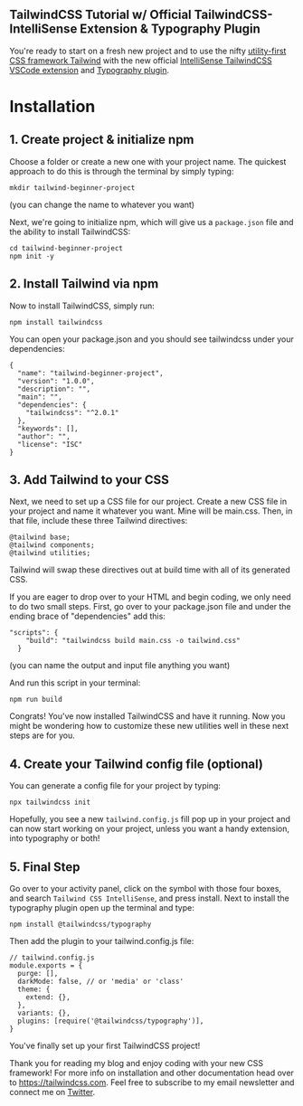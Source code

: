 ## TailwindCSS Tutorial w/ Official TailwindCSS-IntelliSense Extension & Typography Plugin

You're ready to start on a fresh new project and to use the nifty [utility-first CSS framework Tailwind](https://tailwindcss.com/) with the new official [IntelliSense TailwindCSS VSCode extension](https://marketplace.visualstudio.com/items?itemName=bradlc.vscode-tailwindcss) and [Typography plugin](https://tailwindcss.com/docs/typography-plugin/).

# Installation

## 1. Create project & initialize npm

Choose a folder or create a new one with your project name. The quickest approach to do this is through the terminal by simply typing:

```
mkdir tailwind-beginner-project
``` 

(you can change the name to whatever you want)

Next, we're going to initialize npm, which will give us a `package.json` file and the ability to install TailwindCSS:

```
cd tailwind-beginner-project
npm init -y
``` 

## 2. Install Tailwind via npm

Now to install TailwindCSS, simply run:

```
npm install tailwindcss
``` 

You can open your package.json and you should see tailwindcss under your dependencies:

```
{
  "name": "tailwind-beginner-project",
  "version": "1.0.0",
  "description": "",
  "main": "",
  "dependencies": {
    "tailwindcss": "^2.0.1"
  },
  "keywords": [],
  "author": "",
  "license": "ISC"
}

``` 

## 3. Add Tailwind to your CSS

Next, we need to set up a CSS file for our project. Create a new CSS file in your project and name it whatever you want. Mine will be main.css. Then, in that file, include these three Tailwind directives:

```
@tailwind base;
@tailwind components;
@tailwind utilities;
```
Tailwind will swap these directives out at build time with all of its generated CSS.

If you are eager to drop over to your HTML and begin coding, we only need to do two small steps. First, go over to your package.json file and under the ending brace of "dependencies" add this:

```
"scripts": {
    "build": "tailwindcss build main.css -o tailwind.css"
  }
```
(you can name the output and input file anything you want)

And run this script in your terminal:

```
npm run build
```
Congrats! You've now installed TailwindCSS and have it running. Now you might be wondering how to customize these new utilities well in these next steps are for you.

## 4. Create your Tailwind config file (optional)

You can generate a config file for your project by typing: 

```
npx tailwindcss init
```
Hopefully, you see a new `tailwind.config.js` fill pop up in your project and can now start working on your project, unless you want a handy extension, into typography or both! 

## 5. Final Step

Go over to your activity panel, click on the symbol with those four boxes, and search `Tailwind CSS IntelliSense`, and press install. Next to install the typography plugin open up the terminal and type:

```
npm install @tailwindcss/typography
```

Then add the plugin to your tailwind.config.js file:

```
// tailwind.config.js
module.exports = {
  purge: [],
  darkMode: false, // or 'media' or 'class'
  theme: {
    extend: {},
  },
  variants: {},
  plugins: [require('@tailwindcss/typography')],
}
```
You've finally set up your first TailwindCSS project!

Thank you for reading my blog and enjoy coding with your new CSS framework! For more info on installation and other documentation head over to https://tailwindcss.com.
Feel free to subscribe to my email newsletter and connect me on [Twitter](https://twitter.com/JakeL725).





